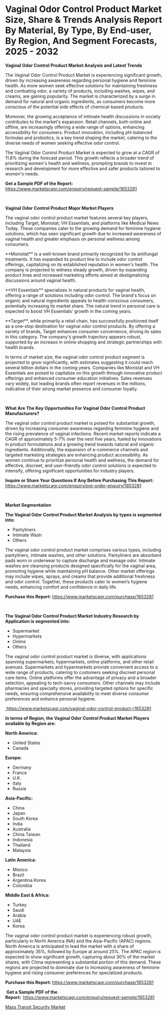 <p><h1>Vaginal Odor Control Product Market Size, Share & Trends Analysis Report By Material, By Type, By End-user, By Region, And Segment Forecasts, 2025 - 2032</h1></p><p><strong>Vaginal Odor Control Product Market Analysis and Latest Trends</strong></p>
<p><p>The Vaginal Odor Control Product Market is experiencing significant growth, driven by increasing awareness regarding personal hygiene and feminine health. As more women seek effective solutions for maintaining freshness and combating odor, a variety of products, including washes, wipes, and creams, are gaining popularity. The market is characterized by a surge in demand for natural and organic ingredients, as consumers become more conscious of the potential side effects of chemical-based products.</p><p>Moreover, the growing acceptance of intimate health discussions in society contributes to the market's expansion. Retail channels, both online and offline, are increasingly offering a wide range of options, enhancing accessibility for consumers. Product innovation, including pH-balanced formulas and probiotics, is a key trend shaping the market, catering to the diverse needs of women seeking effective odor control.</p><p>The Vaginal Odor Control Product Market is expected to grow at a CAGR of 11.8% during the forecast period. This growth reflects a broader trend of prioritizing women's health and wellness, prompting brands to invest in research and development for more effective and safer products tailored to women's needs.</p></p>
<p><strong>Get a Sample PDF of the Report:&nbsp;</strong> <a href="https://www.marketscagr.com/enquiry/request-sample/1653281?utm_campaign=2782&utm_medium=2&utm_source=Github&utm_content=ia&utm_term=05032025&utm_id=vaginal-odor-control-product">https://www.marketscagr.com/enquiry/request-sample/1653281</a></p>
<p>&nbsp;</p>
<p><strong>Vaginal Odor Control Product Major Market Players</strong></p>
<p><p>The vaginal odor control product market features several key players, including Target, Monistat, VH Essentials, and platforms like Medical News Today. These companies cater to the growing demand for feminine hygiene solutions, which has seen significant growth due to increased awareness of vaginal health and greater emphasis on personal wellness among consumers.</p><p>**Monistat** is a well-known brand primarily recognized for its antifungal treatments. It has expanded its product line to include odor control offerings, capitalizing on its established reputation in women's health. The company is projected to witness steady growth, driven by expanding product lines and increased marketing efforts aimed at destigmatizing discussions around vaginal health.</p><p>**VH Essentials** specializes in natural products for vaginal health, offering a range of solutions including odor control. The brand's focus on organic and natural ingredients appeals to health-conscious consumers, potentially increasing its market share. The natural trend in personal care is expected to boost VH Essentials' growth in the coming years.</p><p>**Target**, while primarily a retail chain, has successfully positioned itself as a one-stop destination for vaginal odor control products. By offering a variety of brands, Target enhances consumer convenience, driving its sales in this category. The company's growth trajectory appears robust, supported by an increase in online shopping and strategic partnerships with health brands.</p><p>In terms of market size, the vaginal odor control product segment is projected to grow significantly, with estimates suggesting it could reach several billion dollars in the coming years. Companies like Monistat and VH Essentials are poised to capitalize on this growth through innovative product offerings and enhanced consumer education initiatives. Sales revenues vary widely, but leading brands often report revenues in the millions, indicative of their strong market presence and consumer loyalty.</p></p>
<p>&nbsp;</p>
<p><strong>What Are The Key Opportunities For Vaginal Odor Control Product Manufacturers?</strong></p>
<p><p>The vaginal odor control product market is poised for substantial growth, driven by increasing consumer awareness regarding feminine hygiene and the rising prevalence of vaginal infections. Recent market reports indicate a CAGR of approximately 5-7% over the next five years, fueled by innovations in product formulations and a growing trend towards natural and organic ingredients. Additionally, the expansion of e-commerce channels and targeted marketing strategies are enhancing product accessibility. As women continue to prioritize personal health and wellness, the demand for effective, discreet, and user-friendly odor control solutions is expected to intensify, offering significant opportunities for industry players.</p></p>
<p><strong>Inquire or Share Your Questions If Any Before Purchasing This Report:</strong> <a href="https://www.marketscagr.com/enquiry/pre-order-enquiry/1653281?utm_campaign=2782&utm_medium=2&utm_source=Github&utm_content=ia&utm_term=05032025&utm_id=vaginal-odor-control-product">https://www.marketscagr.com/enquiry/pre-order-enquiry/1653281</a></p>
<p>&nbsp;</p>
<p><strong>Market Segmentation</strong></p>
<p><strong>The Vaginal Odor Control Product Market Analysis by types is segmented into:</strong></p>
<p><ul><li>Pantyliners</li><li>Intimate Wash</li><li>Others</li></ul></p>
<p><p>The vaginal odor control product market comprises various types, including pantyliners, intimate washes, and other solutions. Pantyliners are absorbent pads worn in underwear to capture discharge and manage odor. Intimate washes are cleansing products designed specifically for the vaginal area, promoting hygiene while maintaining pH balance. Other market offerings may include wipes, sprays, and creams that provide additional freshness and odor control. Together, these products cater to women’s hygiene needs, enhancing comfort and confidence in daily life.</p></p>
<p><strong>Purchase this Report:&nbsp;</strong><a href="https://www.marketscagr.com/purchase/1653281?utm_campaign=2782&utm_medium=2&utm_source=Github&utm_content=ia&utm_term=05032025&utm_id=vaginal-odor-control-product">https://www.marketscagr.com/purchase/1653281</a></p>
<p>&nbsp;</p>
<p><strong>The Vaginal Odor Control Product Market Industry Research by Application is segmented into:</strong></p>
<p><ul><li>Supermarket</li><li>Hypermarkets</li><li>Online</li><li>Others</li></ul></p>
<p><p>The vaginal odor control product market is diverse, with applications spanning supermarkets, hypermarkets, online platforms, and other retail avenues. Supermarkets and hypermarkets provide convenient access to a wide range of products, catering to customers seeking discreet personal care items. Online platforms offer the advantage of privacy and a broader selection, appealing to tech-savvy consumers. Other channels may include pharmacies and specialty stores, providing targeted options for specific needs, ensuring comprehensive availability to meet diverse consumer preferences and enhance personal hygiene.</p></p>
<p><a href="https://www.marketscagr.com/vaginal-odor-control-product-r1653281?utm_campaign=2782&utm_medium=2&utm_source=Github&utm_content=ia&utm_term=05032025&utm_id=vaginal-odor-control-product">&nbsp;https://www.marketscagr.com/vaginal-odor-control-product-r1653281</a></p>
<p><strong>In terms of Region, the Vaginal Odor Control Product Market Players available by Region are:</strong></p>
<p>
    <p> <strong> North America: </strong>
        <ul>
            <li>United States</li>
            <li>Canada</li>
        </ul>
        </p> 
    <p> <strong> Europe: </strong>
        <ul>
            <li>Germany</li>
            <li>France</li>
            <li>U.K.</li>
            <li>Italy</li>
            <li>Russia</li>
        </ul>
        </p> 
    <p> <strong> Asia-Pacific: </strong>
        <ul>
            <li>China</li>
            <li>Japan</li>
            <li>South Korea</li>
            <li>India</li>
            <li>Australia</li>
            <li>China Taiwan</li>
            <li>Indonesia</li>
            <li>Thailand</li>
            <li>Malaysia</li>
        </ul>
        </p> 
    <p> <strong> Latin America: </strong>
        <ul>
            <li>Mexico</li>
            <li>Brazil</li>
            <li>Argentina Korea</li>
            <li>Colombia</li>
        </ul>
        </p> 
    <p> <strong> Middle East & Africa: </strong>
        <ul>
            <li>Turkey</li>
            <li>Saudi</li>
            <li>Arabia</li>
            <li>UAE</li>
            <li>Korea</li>
        </ul>
    </p>
    </p>
<p><p>The vaginal odor control product market is experiencing robust growth, particularly in North America (NA) and the Asia-Pacific (APAC) regions. North America is anticipated to lead the market with a share of approximately 35%, followed by Europe at around 25%. The APAC region is expected to show significant growth, capturing about 30% of the market shares, with China representing a substantial portion of this demand. These regions are projected to dominate due to increasing awareness of feminine hygiene and rising consumer preferences for specialized products.</p></p>
<p><strong>Purchase this Report: </strong><a href="https://www.marketscagr.com/purchase/1653281?utm_campaign=2782&utm_medium=2&utm_source=Github&utm_content=ia&utm_term=05032025&utm_id=vaginal-odor-control-product">https://www.marketscagr.com/purchase/1653281</a></p>
<p>&nbsp;<strong>Get a Sample PDF of the Report:&nbsp;&nbsp;</strong><a href="https://www.marketscagr.com/enquiry/request-sample/1653281?utm_campaign=2782&utm_medium=2&utm_source=Github&utm_content=ia&utm_term=05032025&utm_id=vaginal-odor-control-product">https://www.marketscagr.com/enquiry/request-sample/1653281</a></p>
<p><strong></strong></p>
<p><p><a href="https://github.com/meuskocov/Market-Research-Report-List-1/blob/main/mass-transit-security-market.md?utm_campaign=2782&utm_medium=2&utm_source=Github&utm_content=ia&utm_term=05032025&utm_id=vaginal-odor-control-product">Mass Transit Security Market</a></p></p>